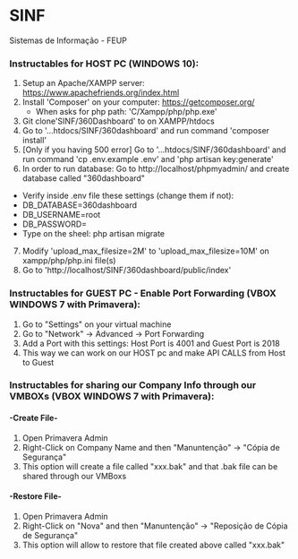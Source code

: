 ﻿# SINF
Sistemas de Informação - FEUP


### Instructables for HOST PC (WINDOWS 10):

1. Setup an Apache/XAMPP server: https://www.apachefriends.org/index.html
2. Install 'Composer' on your computer: https://getcomposer.org/
	- When asks for php path: 'C/Xampp/php/php.exe'
3. Git clone'SINF/360Dashboard' to on XAMPP/htdocs
4. Go to '...htdocs/SINF/360dashboard' and run command 'composer install' 
5. [Only if you having 500 error] Go to '...htdocs/SINF/360dashboard' and run command 'cp .env.example .env' and 'php artisan key:generate'
6. In order to run database:
Go to http://localhost/phpmyadmin/ and create database called "360dashboard"
- Verify inside .env file these settings (change them if not):
- DB_DATABASE=360dashboard
- DB_USERNAME=root
- DB_PASSWORD=
- Type on the sheel: php artisan migrate
7. Modify 'upload_max_filesize=2M' to 'upload_max_filesize=10M' on xampp/php/php.ini file(s)
8. Go to 'http://localhost/SINF/360dashboard/public/index'


### Instructables for GUEST PC - Enable Port Forwarding (VBOX WINDOWS 7 with Primavera):

1. Go to "Settings" on your virtual machine
2. Go to "Network" -> Advanced -> Port Forwarding
3. Add a Port with this settings: Host Port is 4001 and Guest Port is 2018
4. This way we can work on our HOST pc and make API CALLS from Host to Guest


### Instructables for sharing our Company Info through our VMBOXs (VBOX WINDOWS 7 with Primavera):

#### -Create File-
1. Open Primavera Admin
2. Right-Click on Company Name and then "Manuntenção"  -> "Cópia de Segurança"
3. This option will create a file called "xxx.bak" and that .bak file can be shared through our VMBoxs

#### -Restore File-
1. Open Primavera Admin
2. Right-Click on "Nova" and then "Manuntenção"  -> "Reposição de Cópia de Segurança"
3. This option will allow to restore that file created above called "xxx.bak"
